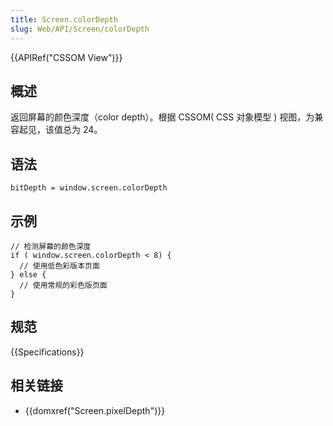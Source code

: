 ```yaml
---
title: Screen.colorDepth
slug: Web/API/Screen/colorDepth
---
```

{{APIRef("CSSOM View")}}

## 概述

返回屏幕的颜色深度（color depth）。根据 CSSOM( CSS 对象模型 ) 视图，为兼容起见，该值总为 24。

## 语法

```plain
bitDepth = window.screen.colorDepth
```

## 示例

```plain
// 检测屏幕的颜色深度
if ( window.screen.colorDepth < 8) {
  // 使用低色彩版本页面
} else {
  // 使用常规的彩色版页面
}
```

## 规范

{{Specifications}}

## 相关链接

- {{domxref("Screen.pixelDepth")}}
